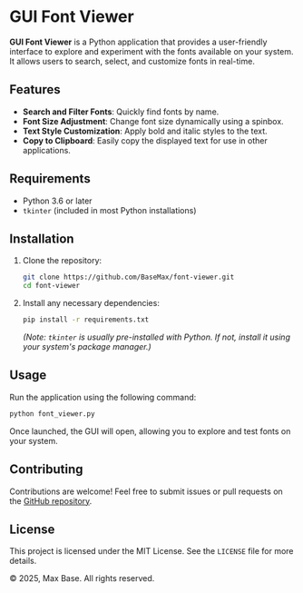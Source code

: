 # GUI Font Viewer

**GUI Font Viewer** is a Python application that provides a user-friendly interface to explore and experiment with the fonts available on your system. It allows users to search, select, and customize fonts in real-time.

## Features

- **Search and Filter Fonts**: Quickly find fonts by name.
- **Font Size Adjustment**: Change font size dynamically using a spinbox.
- **Text Style Customization**: Apply bold and italic styles to the text.
- **Copy to Clipboard**: Easily copy the displayed text for use in other applications.

## Requirements

- Python 3.6 or later
- `tkinter` (included in most Python installations)

## Installation

1. Clone the repository:

   ```bash
   git clone https://github.com/BaseMax/font-viewer.git
   cd font-viewer
   ```

2. Install any necessary dependencies:

   ```bash
   pip install -r requirements.txt
   ```

   *(Note: `tkinter` is usually pre-installed with Python. If not, install it using your system's package manager.)*

## Usage

Run the application using the following command:
```bash
python font_viewer.py
```

Once launched, the GUI will open, allowing you to explore and test fonts on your system.

## Contributing

Contributions are welcome! Feel free to submit issues or pull requests on the [GitHub repository](https://github.com/BaseMax/font-viewer).

## License

This project is licensed under the MIT License. See the `LICENSE` file for more details.


© 2025, Max Base. All rights reserved.
